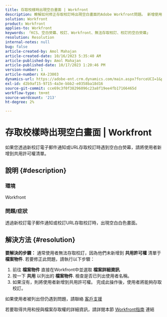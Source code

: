 ```yaml
---
title: 存取校樣時出現空白畫面 | Workfront
description: 瞭解如何修正存取校訂時出現空白畫面的Adobe Workfront問題。 新增使用者至共用許可權清單。
solution: Workfront
product: Workfront
applies-to: Workfront
keywords: 「KCS、空白熒幕、校訂、Workfront、無法存取校訂、校訂的空白熒幕」
resolution: Resolution
internal-notes: null
bug: false
article-created-by: Amol Mahajan
article-created-date: 10/16/2023 5:35:40 AM
article-published-by: Amol Mahajan
article-published-date: 10/17/2023 1:20:46 PM
version-number: 1
article-number: KA-23003
dynamics-url: https://adobe-ent.crm.dynamics.com/main.aspx?forceUCI=1&pagetype=entityrecord&etn=knowledgearticle&id=c774cfd4-e56b-ee11-8df0-6045bd006239
exl-id: d2b9af15-9715-4a3e-bbb2-e0358ba18d16
source-git-commit: cce69c3f0f38296096c23a8f19ee4fb17166465d
workflow-type: tm+mt
source-wordcount: '213'
ht-degree: 2%

---
```


# 存取校樣時出現空白畫面 | Workfront


如果您透過新校訂電子郵件通知或URL存取校訂時遇到空白白熒幕，請將使用者新增到共用許可權清單。

## 說明 {#description}


### <b>環境</b>

Workfront



### <b>問題/症狀</b>

透過新校訂電子郵件通知或校訂URL存取校訂時，出現空白白色畫面。


## 解決方法 {#resolution}

<b>要解決的步驟：</b>
通常使用者無法存取校訂，因為他們未新增到 <b>共用許可權</b> 清單于 <b>檔案物件</b>. 若要修正此問題，請執行以下步驟：

1. 前往 <b>檔案物件</b> 直接在Workfront中並選取 <b>檔案詳細資訊</b>.
2. 按一下 <b>共用</b> 以列出的 <b>檔案物件</b>. 檢查是否已列出使用者名稱。
3. 如果沒有，則將使用者新增到共用許可權。 完成此操作後，使用者將能夠存取校訂。




如果使用者被列出但仍遇到問題，請聯絡 [客戶支援](https://experienceleague.adobe.com/docs/workfront/using/basics/tips-tricks-for-basics/contact-customer-support.html)



若要取得共用和授與檔案存取權的詳細資訊，請詳閱本節 [Workfront指南](https://experienceleague.adobe.com/docs/workfront/using/basics/grant-request-object-permissions/document-permissions.html) 連結
